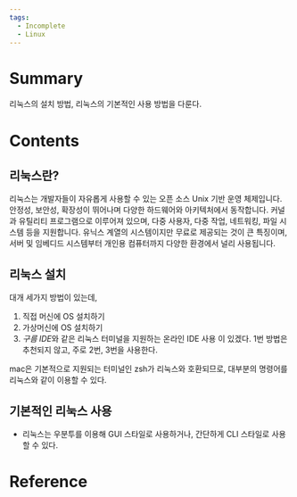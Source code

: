 ```yaml
---
tags:
  - Incomplete
  - Linux
---
```

# Summary

리눅스의 설치 방법, 리눅스의 기본적인 사용 방법을 다룬다.

# Contents

## 리눅스란?

리눅스는 개발자들이 자유롭게 사용할 수 있는 오픈 소스 Unix 기반 운영 체제입니다. 안정성, 보안성, 확장성이 뛰어나며 다양한 하드웨어와 아키텍처에서 동작합니다. 커널과 유틸리티 프로그램으로 이루어져 있으며, 다중 사용자, 다중 작업, 네트워킹, 파일 시스템 등을 지원합니다. 유닉스 계열의 시스템이지만 무료로 제공되는 것이 큰 특징이며, 서버 및 임베디드 시스템부터 개인용 컴퓨터까지 다양한 환경에서 널리 사용됩니다.

## 리눅스 설치

대개 세가지 방법이 있는데,
1. 직접 머신에 OS 설치하기 
2. 가상머신에 OS 설치하기
3. *구름 IDE*와 같은 리눅스 터미널을 지원하는 온라인 IDE 사용
이 있겠다. 1번 방법은 추천되지 않고, 주로 2번, 3번을 사용한다. 

mac은 기본적으로 지원되는 터미널인 zsh가 리눅스와 호환되므로, 대부분의 명령어를 리눅스와 같이 이용할 수 있다.

## 기본적인 리눅스 사용

- 리눅스는 우분투를 이용해 GUI 스타일로 사용하거나, 간단하게 CLI 스타일로 사용할 수 있다.
# Reference

